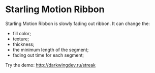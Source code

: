 Starling Motion Ribbon
======================
Starling Motion Ribbon is slowly fading out ribbon. It can change the:
  - fill color;
  - texture; 
  - thickness;
  - the minimum length of the segment;
  - fading out time for each segment;

Try the demo: http://darkwingdev.ru/streak
